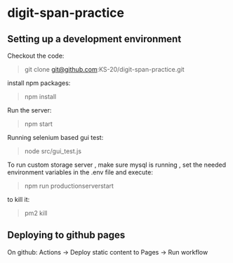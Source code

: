 # digit-span-practice

## Setting up a development environment

Checkout the code:

> git clone git@github.com:KS-20/digit-span-practice.git

install npm packages:

> npm install

Run the server:

> npm start

Running selenium based gui test:

> node src/gui_test.js

To run custom storage server , make sure mysql is running , set the needed environment variables in the .env file and execute:

>npm run productionserverstart

to kill it:

>pm2 kill

## Deploying to github pages

On github: Actions -> Deploy static content to Pages -> Run workflow
